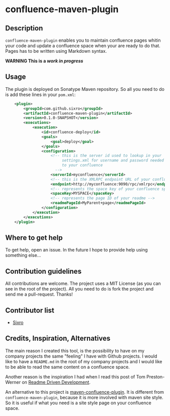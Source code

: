 confluence-maven-plugin
=======================

## Description

`confluence-maven-plugin` enables you to maintain confluence pages whitin your 
code and update a confluence space when your are ready to do that.   
Pages has to be written using Markdown syntax.

__WARNING This is a *work in progress*__

## Usage

The plugin is deployed on Sonatype Maven repository. So all you need to do is
add these lines in your `pom.xml`:

```xml
    <plugin>
		<groupId>com.github.sixro</groupId>
		<artifactId>confluence-maven-plugin</artifactId>
		<version>0.1.0-SNAPSHOT</version>
		<executions>
			<execution>
				<id>confluence-deploy</id>
				<goals>
					<goal>deploy</goal>
				</goals>
				<configuration>
					<!-- this is the server id used to lookup in your
					     settings.xml for username and password needed to access 
						 to your confluence
					  -->
					<serverId>myconfluence</serverId>
					<!-- this is the XMLRPC endpoint URL of your confluence -->
					<endpoint>http://myconfluence:9090/rpc/xmlrpc</endpoint>
					<!-- represents the space key of your confluence space -->
					<spaceKey>MYSPACE</spaceKey>
					<!-- represents the page ID of your readme -->
					<readmePageId>MyParent+page</readmePageId>
				</configuration>
			</execution>
		</executions>
	</plugin>
```

## Where to get help

To get help, open an issue. In the future I hope to provide help using something
else...

## Contribution guidelines

All contributions are welcome. The project uses a MIT License (as you can see
in the root of the project).
All you need to do is fork the project and send me a pull-request.
Thanks!

## Contributor list

  * [Sixro](http://github.com/sixro)

## Credits, Inspiration, Alternatives

The main reason I created this tool, is the possibility to have on my company
projects the same "feeling" I have with Github projects. I would like to have
a `README.md` in the root of my company projects and I would like to be able to
read the same content on a confluence space.

Another reason is the inspiration I had when I read this post of 
Tom Preston-Werner on [Readme Driven Development](http://tom.preston-werner.com/2010/08/23/readme-driven-development.html).

An alternative to this project is [maven-confluence-plugin](https://code.google.com/p/maven-confluence-plugin/).
It is different from `confluence-maven-plugin`, because it is more involved with maven site style. So
it is useful if what you need is a site style page on your confluence space.

